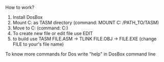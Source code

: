 How to work?
1. Install DosBox
2. Mount C: as TASM directory (command: MOUNT C: /PATH_TO/TASM)
3. Move to C: (command: C:)
4. To create new file or edit file use EDIT
5. to build use TASM FILE.ASM -> TLINK FILE.OBJ -> FILE.EXE (change FILE to your's file name)

To know more commands for Dos write "help" in DosBox command line
